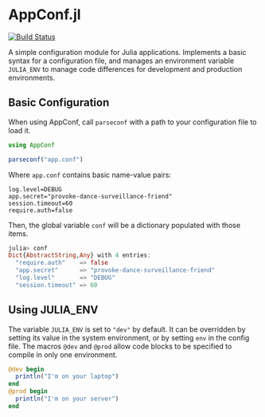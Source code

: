 AppConf.jl
==========
[![Build Status](https://travis-ci.org/tmlbl/AppConf.jl.svg?branch=master)](https://travis-ci.org/tmlbl/AppConf.jl)

A simple configuration module for Julia applications. Implements a basic syntax
for a configuration file, and manages an environment variable `JULIA_ENV` to
manage code differences for development and production environments.

## Basic Configuration

When using AppConf, call `parseconf` with a path to your configuration file to
load it.

```julia
using AppConf

parseconf("app.conf")
```

Where `app.conf` contains basic name-value pairs:

```
log.level=DEBUG
app.secret="provoke-dance-surveillance-friend"
session.timeout=60
require.auth=false
```

Then, the global variable `conf` will be a dictionary populated with those items.

```julia
julia> conf
Dict{AbstractString,Any} with 4 entries:
  "require.auth"    => false
  "app.secret"      => "provoke-dance-surveillance-friend"
  "log.level"       => "DEBUG"
  "session.timeout" => 60
```

## Using JULIA_ENV

The variable `JULIA_ENV` is set to `"dev"` by default. It can be overridden by
setting its value in the system environment, or by setting `env` in the config
file. The macros `@dev` and `@prod` allow code blocks to be specified to compile
in only one environment.

```julia
@dev begin
  println("I'm on your laptop")
end
@prod begin
  println("I'm on your server")
end
```
